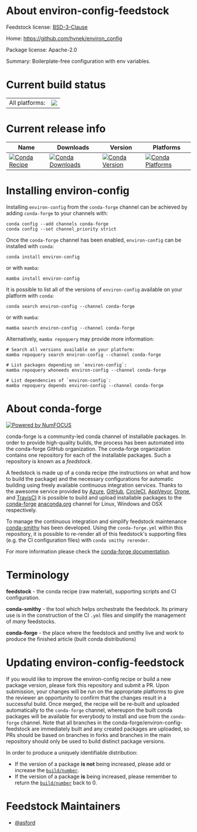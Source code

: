 About environ-config-feedstock
==============================

Feedstock license: [BSD-3-Clause](https://github.com/conda-forge/environ-config-feedstock/blob/main/LICENSE.txt)

Home: https://github.com/hynek/environ_config

Package license: Apache-2.0

Summary: Boilerplate-free configuration with env variables.

Current build status
====================


<table><tr><td>All platforms:</td>
    <td>
      <a href="https://dev.azure.com/conda-forge/feedstock-builds/_build/latest?definitionId=12658&branchName=main">
        <img src="https://dev.azure.com/conda-forge/feedstock-builds/_apis/build/status/environ-config-feedstock?branchName=main">
      </a>
    </td>
  </tr>
</table>

Current release info
====================

| Name | Downloads | Version | Platforms |
| --- | --- | --- | --- |
| [![Conda Recipe](https://img.shields.io/badge/recipe-environ--config-green.svg)](https://anaconda.org/conda-forge/environ-config) | [![Conda Downloads](https://img.shields.io/conda/dn/conda-forge/environ-config.svg)](https://anaconda.org/conda-forge/environ-config) | [![Conda Version](https://img.shields.io/conda/vn/conda-forge/environ-config.svg)](https://anaconda.org/conda-forge/environ-config) | [![Conda Platforms](https://img.shields.io/conda/pn/conda-forge/environ-config.svg)](https://anaconda.org/conda-forge/environ-config) |

Installing environ-config
=========================

Installing `environ-config` from the `conda-forge` channel can be achieved by adding `conda-forge` to your channels with:

```
conda config --add channels conda-forge
conda config --set channel_priority strict
```

Once the `conda-forge` channel has been enabled, `environ-config` can be installed with `conda`:

```
conda install environ-config
```

or with `mamba`:

```
mamba install environ-config
```

It is possible to list all of the versions of `environ-config` available on your platform with `conda`:

```
conda search environ-config --channel conda-forge
```

or with `mamba`:

```
mamba search environ-config --channel conda-forge
```

Alternatively, `mamba repoquery` may provide more information:

```
# Search all versions available on your platform:
mamba repoquery search environ-config --channel conda-forge

# List packages depending on `environ-config`:
mamba repoquery whoneeds environ-config --channel conda-forge

# List dependencies of `environ-config`:
mamba repoquery depends environ-config --channel conda-forge
```


About conda-forge
=================

[![Powered by
NumFOCUS](https://img.shields.io/badge/powered%20by-NumFOCUS-orange.svg?style=flat&colorA=E1523D&colorB=007D8A)](https://numfocus.org)

conda-forge is a community-led conda channel of installable packages.
In order to provide high-quality builds, the process has been automated into the
conda-forge GitHub organization. The conda-forge organization contains one repository
for each of the installable packages. Such a repository is known as a *feedstock*.

A feedstock is made up of a conda recipe (the instructions on what and how to build
the package) and the necessary configurations for automatic building using freely
available continuous integration services. Thanks to the awesome service provided by
[Azure](https://azure.microsoft.com/en-us/services/devops/), [GitHub](https://github.com/),
[CircleCI](https://circleci.com/), [AppVeyor](https://www.appveyor.com/),
[Drone](https://cloud.drone.io/welcome), and [TravisCI](https://travis-ci.com/)
it is possible to build and upload installable packages to the
[conda-forge](https://anaconda.org/conda-forge) [anaconda.org](https://anaconda.org/)
channel for Linux, Windows and OSX respectively.

To manage the continuous integration and simplify feedstock maintenance
[conda-smithy](https://github.com/conda-forge/conda-smithy) has been developed.
Using the ``conda-forge.yml`` within this repository, it is possible to re-render all of
this feedstock's supporting files (e.g. the CI configuration files) with ``conda smithy rerender``.

For more information please check the [conda-forge documentation](https://conda-forge.org/docs/).

Terminology
===========

**feedstock** - the conda recipe (raw material), supporting scripts and CI configuration.

**conda-smithy** - the tool which helps orchestrate the feedstock.
                   Its primary use is in the construction of the CI ``.yml`` files
                   and simplify the management of *many* feedstocks.

**conda-forge** - the place where the feedstock and smithy live and work to
                  produce the finished article (built conda distributions)


Updating environ-config-feedstock
=================================

If you would like to improve the environ-config recipe or build a new
package version, please fork this repository and submit a PR. Upon submission,
your changes will be run on the appropriate platforms to give the reviewer an
opportunity to confirm that the changes result in a successful build. Once
merged, the recipe will be re-built and uploaded automatically to the
`conda-forge` channel, whereupon the built conda packages will be available for
everybody to install and use from the `conda-forge` channel.
Note that all branches in the conda-forge/environ-config-feedstock are
immediately built and any created packages are uploaded, so PRs should be based
on branches in forks and branches in the main repository should only be used to
build distinct package versions.

In order to produce a uniquely identifiable distribution:
 * If the version of a package **is not** being increased, please add or increase
   the [``build/number``](https://docs.conda.io/projects/conda-build/en/latest/resources/define-metadata.html#build-number-and-string).
 * If the version of a package **is** being increased, please remember to return
   the [``build/number``](https://docs.conda.io/projects/conda-build/en/latest/resources/define-metadata.html#build-number-and-string)
   back to 0.

Feedstock Maintainers
=====================

* [@asford](https://github.com/asford/)

